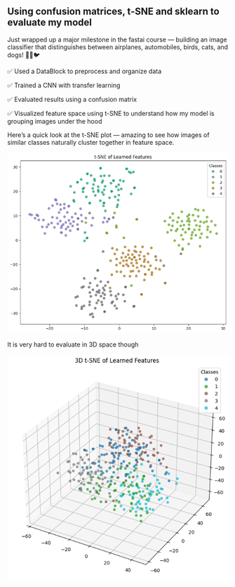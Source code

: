 ## Using confusion matrices, t-SNE and sklearn to evaluate my model
Just wrapped up a major milestone in the fastai course — building an image classifier that distinguishes between airplanes, automobiles, birds, cats, and dogs! 🚀🐱🐦

✅ Used a DataBlock to preprocess and organize data

✅ Trained a CNN with transfer learning

✅ Evaluated results using a confusion matrix

✅ Visualized feature space using t-SNE to understand how my model is grouping images under the hood

Here’s a quick look at the t-SNE plot — amazing to see how images of similar classes naturally cluster together in feature space.

![](/images/t-sne.png)

It is very hard to evaluate in 3D space though

![](/images/3dt-sne.png)

